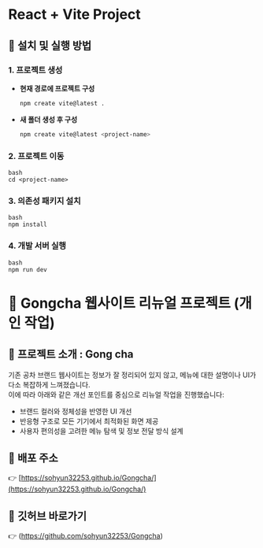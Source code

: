 # React + Vite Project

## 🚀 설치 및 실행 방법

### 1. 프로젝트 생성
- **현재 경로에 프로젝트 구성**
  ```bash
  npm create vite@latest .
  ```
  
- **새 폴더 생성 후 구성**
  ```bash
  npm create vite@latest <project-name>
  ```

### 2. 프로젝트 이동
 ```
bash
cd <project-name>
 ```
### 3. 의존성 패키지 설치
 ```
bash
npm install
 ```
### 4. 개발 서버 실행
```
bash
npm run dev
```

# 🧋 Gongcha 웹사이트 리뉴얼 프로젝트 (개인 작업)

## 📝 프로젝트 소개 : Gong cha
기존 공차 브랜드 웹사이트는 정보가 잘 정리되어 있지 않고, 메뉴에 대한 설명이나 UI가 다소 복잡하게 느껴졌습니다.  
이에 따라 아래와 같은 개선 포인트를 중심으로 리뉴얼 작업을 진행했습니다:

- 브랜드 컬러와 정체성을 반영한 UI 개선
- 반응형 구조로 모든 기기에서 최적화된 화면 제공
- 사용자 편의성을 고려한 메뉴 탐색 및 정보 전달 방식 설계

## 🔗 배포 주소
👉 [https://sohyun32253.github.io/Gongcha/](https://sohyun32253.github.io/Gongcha/)

## 🔗 깃허브 바로가기
👉 (https://github.com/sohyun32253/Gongcha)
